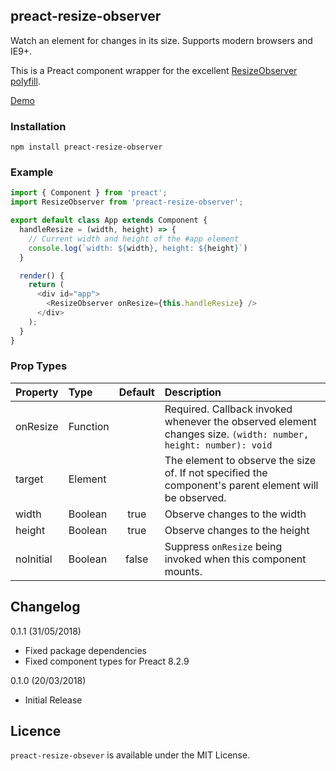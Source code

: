preact-resize-observer
---

Watch an element for changes in its size. Supports modern browsers and IE9+.

This is a Preact component wrapper for the excellent [ResizeObserver polyfill](https://github.com/que-etc/resize-observer-polyfill).

[Demo](https://mjdease.github.io/preact-resize-observer/demo/)

### Installation

`npm install preact-resize-observer`

### Example

```js
import { Component } from 'preact';
import ResizeObserver from 'preact-resize-observer';

export default class App extends Component {
  handleResize = (width, height) => {
    // Current width and height of the #app element
    console.log(`width: ${width}, height: ${height}`)
  }

  render() {
    return (
      <div id="app">
        <ResizeObserver onResize={this.handleResize} />
      </div>
    );
  }
}
```

### Prop Types

| Property | Type | Default | Description |
|:---|:---|:---:|:---|
| onResize | Function | | Required. Callback invoked whenever the observed element changes size. `(width: number, height: number): void` |
| target | Element | | The element to observe the size of. If not specified the component's parent element will be observed. |
| width | Boolean | true | Observe changes to the width |
| height | Boolean | true | Observe changes to the height |
| noInitial | Boolean | false | Suppress `onResize` being invoked when this component mounts.

Changelog
---
0.1.1 (31/05/2018)
* Fixed package dependencies
* Fixed component types for Preact 8.2.9

0.1.0 (20/03/2018)
* Initial Release

Licence
---
`preact-resize-obsever` is available under the MIT License.